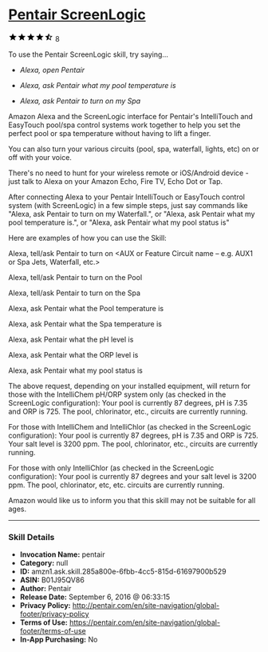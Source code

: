 # [Pentair ScreenLogic](http://alexa.amazon.com/#skills/amzn1.ask.skill.285a800e-6fbb-4cc5-815d-61697900b529)
![4.2 stars](../../images/ic_star_black_18dp_1x.png)![4.2 stars](../../images/ic_star_black_18dp_1x.png)![4.2 stars](../../images/ic_star_black_18dp_1x.png)![4.2 stars](../../images/ic_star_black_18dp_1x.png)![4.2 stars](../../images/ic_star_half_black_18dp_1x.png) 8

To use the Pentair ScreenLogic skill, try saying...

* *Alexa, open Pentair*

* *Alexa, ask Pentair what my pool temperature is*

* *Alexa, ask Pentair to turn on my Spa*

Amazon Alexa and the ScreenLogic interface for Pentair's IntelliTouch and EasyTouch pool/spa control systems work together to help you set the perfect pool or spa temperature without having to lift a finger.

You can also turn your various circuits (pool, spa, waterfall, lights, etc) on or off with your voice.

There's no need to hunt for your wireless remote or iOS/Android device - just talk to Alexa on your Amazon Echo, Fire TV, Echo Dot or Tap.

After connecting Alexa to your Pentair IntelliTouch or EasyTouch control system (with ScreenLogic) in a few simple steps, just say commands like "Alexa, ask Pentair to turn on my Waterfall.", or "Alexa, ask Pentair what my pool temperature is.", or "Alexa, ask Pentair what my pool status is"

Here are examples of how you can use the Skill:

Alexa, tell/ask Pentair to turn on <AUX or Feature Circuit name – e.g. AUX1 or Spa Jets, Waterfall, etc.>

Alexa, tell/ask Pentair to turn on the Pool

Alexa, tell/ask Pentair to turn on the Spa

Alexa, ask Pentair what the Pool temperature is

Alexa, ask Pentair what the Spa temperature is

Alexa, ask Pentair what the pH level is

Alexa, ask Pentair what the ORP level is

Alexa, ask Pentair what my pool status is

The above request, depending on your installed equipment, will return for those with the IntelliChem pH/ORP system only (as checked in the ScreenLogic configuration):
Your <alias> pool is currently 87 degrees, pH is 7.35 and ORP is 725. The pool, chlorinator, etc., circuits are currently running.

For those with IntelliChem and IntelliChlor (as checked in the ScreenLogic configuration):
Your <alias> pool is currently 87 degrees, pH is 7.35 and ORP is 725. Your salt level is 3200 ppm. The pool, chlorinator, etc., circuits are currently running.

For those with only IntelliChlor (as checked in the ScreenLogic configuration):
Your <alias> pool is currently 87 degrees and your salt level is 3200 ppm. The pool, chlorinator, etc, etc. circuits are currently running.

Amazon would like us to inform you that this skill may not be suitable for all ages.

***

### Skill Details

* **Invocation Name:** pentair
* **Category:** null
* **ID:** amzn1.ask.skill.285a800e-6fbb-4cc5-815d-61697900b529
* **ASIN:** B01J95QV86
* **Author:** Pentair
* **Release Date:** September 6, 2016 @ 06:33:15
* **Privacy Policy:** http://pentair.com/en/site-navigation/global-footer/privacy-policy
* **Terms of Use:** https://pentair.com/en/site-navigation/global-footer/terms-of-use
* **In-App Purchasing:** No
